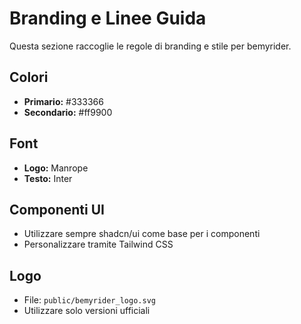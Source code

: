 # Branding e Linee Guida

Questa sezione raccoglie le regole di branding e stile per bemyrider.

## Colori
- **Primario:** #333366
- **Secondario:** #ff9900

## Font
- **Logo:** Manrope
- **Testo:** Inter

## Componenti UI
- Utilizzare sempre shadcn/ui come base per i componenti
- Personalizzare tramite Tailwind CSS

## Logo
- File: `public/bemyrider_logo.svg`
- Utilizzare solo versioni ufficiali 